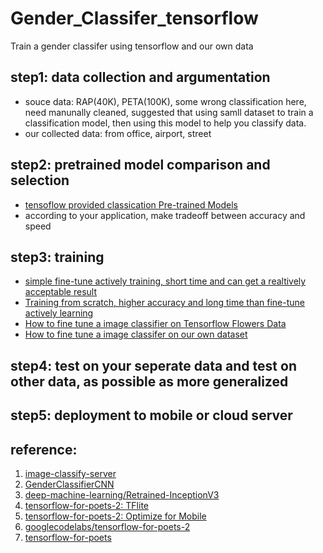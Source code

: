 # Gender_Classifer_tensorflow
Train a gender classifer using tensorflow and our own data

## step1: data collection and argumentation 
  * souce data: RAP(40K), PETA(100K), some wrong classification here, need manunally cleaned, suggested that using samll dataset to train a classification model, then using this model to help you classify data. 
  * our collected data: from office, airport, street 

## step2: pretrained model comparison and selection
  * [tensoflow provided classication Pre-trained Models](https://github.com/tensorflow/models/tree/master/research/slim#pre-trained-models)
  * according to your application, make tradeoff between accuracy and speed

## step3: training
  * [simple fine-tune actively training, short time and can get a realtively acceptable result]()
  * [Training from scratch, higher accuracy and long time than fine-tune actively learning]()
  * [How to fine tune a image classifier on Tensorflow Flowers Data](https://github.com/walton-wang929/Gender_Classifer_tensorflow/blob/master/How%20to%20fine%20tune%20a%20image%20classifier%20on%20Tensorflow%20Flowers%20Data.md)
  * [How to fine tune a image classifer on our own dataset](https://github.com/walton-wang929/Gender_Classifer_tensorflow/blob/master/fine%20tune%20own%20dataset.md)

## step4: test on your seperate data and test on other data, as possible as more generalized

## step5: deployment to mobile or cloud server 





## reference:
1. [image-classify-server](https://github.com/ccd97/image-classify-server)
2. [GenderClassifierCNN](https://github.com/scoliann/GenderClassifierCNN/blob/master/genderClassification.py)
3. [deep-machine-learning/Retrained-InceptionV3](https://github.com/deep-machine-learning/Retrained-InceptionV3)
4. [tensorflow-for-poets-2: TFlite](https://codelabs.developers.google.com/codelabs/tensorflow-for-poets-2-tflite/#0)
5. [tensorflow-for-poets-2: Optimize for Mobile](https://codelabs.developers.google.com/codelabs/tensorflow-for-poets-2/#0)
6. [googlecodelabs/tensorflow-for-poets-2](https://github.com/googlecodelabs/tensorflow-for-poets-2)
7. [tensorflow-for-poets](https://codelabs.developers.google.com/codelabs/tensorflow-for-poets/#0)
